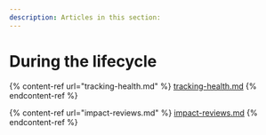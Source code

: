 ```yaml
---
description: Articles in this section:
---
```

# During the lifecycle

{% content-ref url="tracking-health.md" %}
[tracking-health.md](tracking-health.md)
{% endcontent-ref %}

{% content-ref url="impact-reviews.md" %}
[impact-reviews.md](impact-reviews.md)
{% endcontent-ref %}
